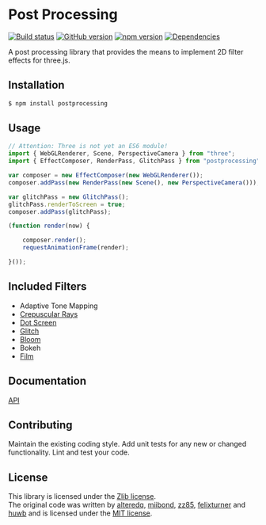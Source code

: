 # Post Processing 
[![Build status](https://travis-ci.org/vanruesc/postprocessing.svg?branch=master)](https://travis-ci.org/vanruesc/postprocessing) 
[![GitHub version](https://badge.fury.io/gh/vanruesc%2Fpostprocessing.svg)](http://badge.fury.io/gh/vanruesc%2Fpostprocessing) 
[![npm version](https://badge.fury.io/js/postprocessing.svg)](http://badge.fury.io/js/postprocessing) 
[![Dependencies](https://david-dm.org/vanruesc/postprocessing.svg?branch=master)](https://david-dm.org/vanruesc/postprocessing)

A post processing library that provides the means to implement 2D filter effects for three.js. 


## Installation

```sh
$ npm install postprocessing
``` 


## Usage

```javascript
// Attention: Three is not yet an ES6 module!
import { WebGLRenderer, Scene, PerspectiveCamera } from "three";
import { EffectComposer, RenderPass, GlitchPass } from "postprocessing";

var composer = new EffectComposer(new WebGLRenderer());
composer.addPass(new RenderPass(new Scene(), new PerspectiveCamera()));

var glitchPass = new GlitchPass();
glitchPass.renderToScreen = true;
composer.addPass(glitchPass);

(function render(now) {

	composer.render();
	requestAnimationFrame(render);

}());
```


## Included Filters
 - Adaptive Tone Mapping 
 - [Crepuscular Rays](http://vanruesc.github.io/postprocessing/public/god-rays.html) 
 - [Dot Screen](http://vanruesc.github.io/postprocessing/public/dot-screen.html) 
 - [Glitch](http://vanruesc.github.io/postprocessing/public/glitch.html) 
 - [Bloom](http://vanruesc.github.io/postprocessing/public/bloom.html) 
 - Bokeh 
 - [Film](http://vanruesc.github.io/postprocessing/public/film.html) 


## Documentation
[API](http://vanruesc.github.io/postprocessing/docs)


## Contributing
Maintain the existing coding style. Add unit tests for any new or changed functionality. Lint and test your code.


## License
This library is licensed under the [Zlib license](https://github.com/vanruesc/postprocessing/blob/master/LICENSE).  
The original code was written by [alteredq](http://alteredqualia.com), 
[miibond](https://github.com/MiiBond), [zz85](https://github.com/zz85), 
[felixturner](http://airtight.cc) and [huwb](http://huwbowles.com) 
and is licensed under the [MIT license](https://github.com/mrdoob/three.js/blob/master/LICENSE). 
